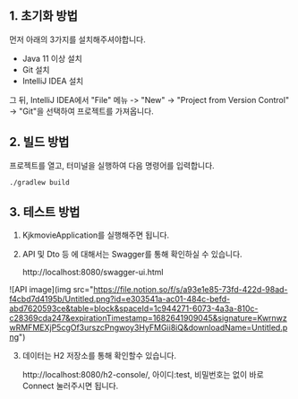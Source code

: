 ## 1. 초기화 방법
먼저 아래의 3가지를 설치해주셔야합니다.
- Java 11 이상 설치
- Git 설치
- IntelliJ IDEA 설치

그 뒤, IntelliJ IDEA에서 "File" 메뉴 -> "New" -> "Project from Version Control" -> "Git"을 선택하여 프로젝트를 가져옵니다.

## 2. 빌드 방법
프로젝트를 열고, 터미널을 실행하여 다음 명령어를 입력합니다.

    ./gradlew build
## 3. 테스트 방법

1. KjkmovieApplication를 실행해주면 됩니다.
2. API 및 Dto 등 에 대해서는 Swagger를 통해 확인하실 수 있습니다. 


    http://localhost:8080/swagger-ui.html

![API image](img src="https://file.notion.so/f/s/a93e1e85-73fd-422d-98ad-f4cbd7d4195b/Untitled.png?id=e303541a-ac01-484c-befd-abd7620593ce&table=block&spaceId=1c944271-6073-4a3a-810c-c28369cda247&expirationTimestamp=1682641909045&signature=KwrnwzwRMFMEXjP5cgOf3urszcPngwoy3HyFMGii8iQ&downloadName=Untitled.png")

3. 데이터는 H2 저장소를 통해 확인할수 있습니다.


    http://localhost:8080/h2-console/, 아이디:test, 비밀번호는 없이 바로 Connect 눌러주시면 됩니다.


